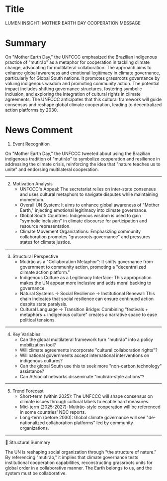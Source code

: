 # Title
LUMEN INSIGHT: MOTHER EARTH DAY COOPERATION MESSAGE

# Summary
On "Mother Earth Day," the UNFCCC emphasized the Brazilian indigenous practice of "mutirão" as a metaphor for cooperation in tackling climate change, advocating for multilateral collaboration. The approach aims to enhance global awareness and emotional legitimacy in climate governance, particularly for Global South nations. It promotes grassroots governance by valuing indigenous wisdom and promoting community action. The potential impact includes shifting governance structures, fostering symbolic inclusion, and exploring the integration of cultural rights in climate agreements. The UNFCCC anticipates that this cultural framework will guide consensus and reshape global climate cooperation, leading to decentralized action platforms by 2030.

# News Comment
1. Event Recognition

On "Mother Earth Day," the UNFCCC tweeted about using the Brazilian indigenous tradition of "mutirão" to symbolize cooperation and resilience in addressing the climate crisis, reinforcing the idea that "nature teaches us to unite" and endorsing multilateral cooperation.

---

2. Motivation Analysis
   - UNFCCC's Appeal: The secretariat relies on inter-state consensus and uses cultural metaphors to navigate disputes while maintaining momentum.
   - Overall UN System: It aims to enhance global awareness of "Mother Earth," injecting emotional legitimacy into climate governance.
   - Global South Countries: Indigenous wisdom is used to gain "symbolic inclusion" in climate discourse for participation and resource representation.
   - Climate Movement Organizations: Emphasizing community collaboration promotes "grassroots governance" and pressures states for climate justice.

---

3. Structural Perspective
   - Mutirão as a "Collaboration Metaphor": It shifts governance from government to community action, promoting a "decentralized climate action platform."
   - Indigenous Culture as a Legitimacy Interface: This appropriation makes the UN appear more inclusive and adds moral backing to governance.
   - Natural Systems → Social Resilience → Institutional Renewal: This chain indicates that social resilience can ensure continued action despite state paralysis.
   - Cultural Language → Transition Bridge: Combining "festivals + metaphors + indigenous culture" creates a narrative space to ease political tensions.

---

4. Key Variables
   - Can the global multilateral framework turn "mutirão" into a policy mobilization tool?
   - Will climate agreements incorporate "cultural collaboration rights"?
   - Will national governments accept international interventions on indigenous cultures?
   - Can the global South use this to seek more "non-carbon technology" assistance?
   - Can AI/social networks disseminate "mutirão-style actions"?

---

5. Trend Forecast
   - Short-term (within 2025): The UNFCCC will shape consensus on climate issues through cultural labels to enable hard measures.
   - Mid-term (2025-2027): Mutirão-style cooperation will be referenced in some countries' NDC reports.
   - Long-term (before 2030): Global climate governance will see "de-nationalized collaboration platforms" led by community organizations.

---

🧩 Structural Summary

The UN is reshaping social organization through "the structure of nature." By referencing "mutirão," it implies that climate governance tests institutional cooperation capabilities, reconstructing grassroots units for global order in a collaborative manner. The Earth belongs to us, and the system must be collaborative.
